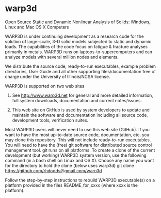 # warp3d
Open Source Static and Dynamic Nonlinear Analysis of Solids:  Windows, Linux and Mac OS X Computers

WARP3D is under continuing development as a research code for the solution of large-scale, 3-D solid models subjected to static and dynamic loads. The capabilities of the code focus on fatigue & fracture analyses primarily in metals. WARP3D runs on laptops-to-supercomputers and can analyze models with several million nodes and elements.

We distribute the source code, ready-to-run executables, example problem directories, User Guide and all other supporting files/documentation free of charge under the University of Illinois/NCSA license.

WARP3D is supported on two web sites

1. See http://www.warp3d.net for general and more detailed information, full system downloads, documentation and current notes/issues.

2. This web site on GitHub is used by system developers to update and maintain the software and documentation including all source code, development tools, verification suites.

Most WARP3D users will never need to use this web site (GitHub).
If you want to have the most up-to-date source code, documentation, etc. you may clone this repository. This will not include ready-to-run executables.
You will need to have the (free) git software for distributed source control management tool. git runs on all platforms.
To create a clone of the current development (but working) WARP3D system version, use the following command (in a bash shell on Linux and OS X). Choose any name you want for the directory to hold the clone (below uses warp3d)
git clone https://github.com/rhdodds@gmail.com/warp3d

Follow the step-by-step instructions to rebuild WARP3D executable(s) on a platform provided in the files README_for_xxxx (where xxxx is the platform).
